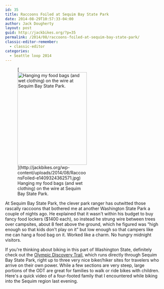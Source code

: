 ```yaml
---
id: 35
title: Raccoons Foiled at Sequim Bay State Park
date: 2014-08-29T10:57:33-04:00
author: Jack Dougherty
layout: post
guid: http://jackbikes.org/?p=35
permalink: /2014/08/raccoons-foiled-at-sequim-bay-state-park/
classic-editor-remember:
  - classic-editor
categories:
  - Seattle loop 2014
---
```

<figure id="attachment_39" aria-describedby="caption-attachment-39" style="width: 225px" class="wp-caption alignright">[<img class="size-medium wp-image-39" src="http://jackbikes.org/wp-content/uploads/2014/08/RaccoonsFoiled-e1409324362571-225x300.jpg" alt="Hanging my food bags (and wet clothing) on the wire at Sequim Bay State Park." width="225" height="300" srcset="https://jackbikes.org/wp-content/uploads/2014/08/RaccoonsFoiled-e1409324362571-225x300.jpg 225w, https://jackbikes.org/wp-content/uploads/2014/08/RaccoonsFoiled-e1409324362571.jpg 480w" sizes="(max-width: 225px) 100vw, 225px" />](http://jackbikes.org/wp-content/uploads/2014/08/RaccoonsFoiled-e1409324362571.jpg)<figcaption id="caption-attachment-39" class="wp-caption-text">Hanging my food bags (and wet clothing) on the wire at Sequim Bay State Park.</figcaption></figure> 

At Sequim Bay State Park, the clever park ranger has outwitted those rascally raccoons that bothered me at another Washington State Park a couple of nights ago. He explained that it wasn't within his budget to buy fancy food lockers ($1400 each), so instead he strung wire between trees over campsites, about 8 feet above the ground, which he figured was &#8220;high enough so that kids don't play on it&#8221; but low enough so that campers like me can hang a food bag on it. Worked like a charm. No hungry midnight visitors.

If you're thinking about biking in this part of Washington State, definitely check out the <a href="http://www.olympicdiscoverytrail.com/" target="_blank" rel="noopener noreferrer">Olympic Discovery Trail</a>, which runs directly through Sequim Bay State Park, right up to three very nice biker/hiker sites for travelers who arrive on their own power. While a few sections are very steep, large portions of the ODT are great for families to walk or ride bikes with children. Here's a quick video of a four-footed family that I encountered while biking into the Sequim region last evening.